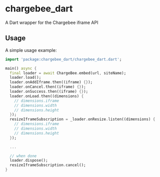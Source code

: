 # chargebee_dart

A Dart wrapper for the Chargebee iframe API
## Usage

A simple usage example:

```dart
import 'package:chargebee_dart/chargebee_dart.dart';

main() async {
  final loader = await ChargeBee.embed(url, siteName);
  loader.load();
  loader.onAddIframe.then((iframe) {});
  loader.onCancel.then((iframe) {});
  loader.onSuccess.then((iframe) {});
  loader.onLoad.then((dimensions) {
    // dimensions.iframe
    // dimensions.width
    // dimensions.height
  });
  resizeIframeSubscription = _loader.onResize.listen((dimensions) {
    // dimensions.iframe
    // dimensions.width
    // dimensions.height
  });

  ...

  // when done
  loader.dispose();
  resizeIframeSubscription.cancel();
}
```
